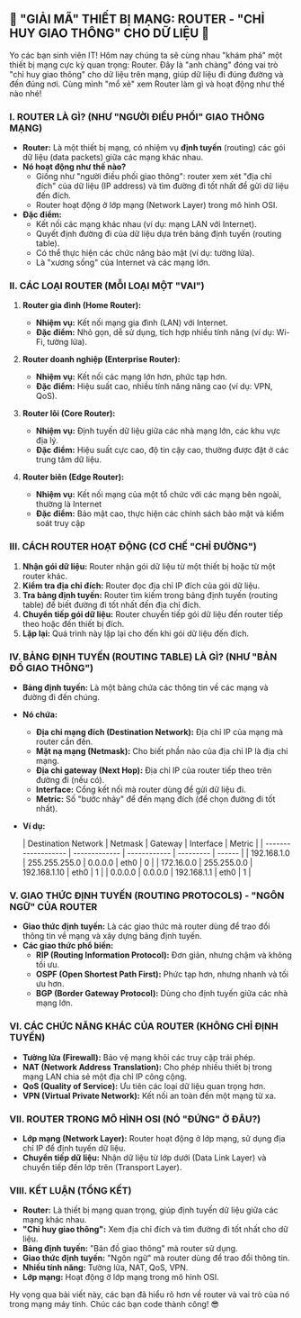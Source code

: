 ## **🚀 "GIẢI MÃ" THIẾT BỊ MẠNG: ROUTER - "CHỈ HUY GIAO THÔNG" CHO DỮ LIỆU 🚀**

Yo các bạn sinh viên IT! Hôm nay chúng ta sẽ cùng nhau "khám phá" một thiết bị mạng cực kỳ quan trọng: Router. Đây là
"anh chàng" đóng vai trò "chỉ huy giao thông" cho dữ liệu trên mạng, giúp dữ liệu đi đúng đường và đến đúng nơi. Cùng
mình "mổ xẻ" xem Router làm gì và hoạt động như thế nào nhé!

### **I. ROUTER LÀ GÌ? (NHƯ "NGƯỜI ĐIỀU PHỐI" GIAO THÔNG MẠNG)**

- **Router:** Là một thiết bị mạng, có nhiệm vụ **định tuyến** (routing) các gói dữ liệu (data packets) giữa các mạng
  khác nhau.
- **Nó hoạt động như thế nào?**
    - Giống như "người điều phối giao thông": router xem xét "địa chỉ đích" của dữ liệu (IP address) và tìm đường đi
      tốt nhất để gửi dữ liệu đến đích.
    - Router hoạt động ở lớp mạng (Network Layer) trong mô hình OSI.
- **Đặc điểm:**
    - Kết nối các mạng khác nhau (ví dụ: mạng LAN với Internet).
    - Quyết định đường đi của dữ liệu dựa trên bảng định tuyến (routing table).
    - Có thể thực hiện các chức năng bảo mật (ví dụ: tường lửa).
    - Là "xương sống" của Internet và các mạng lớn.

### **II. CÁC LOẠI ROUTER (MỖI LOẠI MỘT "VAI")**

1. **Router gia đình (Home Router):**

    - **Nhiệm vụ:** Kết nối mạng gia đình (LAN) với Internet.
    - **Đặc điểm:** Nhỏ gọn, dễ sử dụng, tích hợp nhiều tính năng (ví dụ: Wi-Fi, tường lửa).

2. **Router doanh nghiệp (Enterprise Router):**

    - **Nhiệm vụ:** Kết nối các mạng lớn hơn, phức tạp hơn.
    - **Đặc điểm:** Hiệu suất cao, nhiều tính năng nâng cao (ví dụ: VPN, QoS).

3. **Router lõi (Core Router):**

    - **Nhiệm vụ:** Định tuyến dữ liệu giữa các nhà mạng lớn, các khu vực địa lý.
    - **Đặc điểm:** Hiệu suất cực cao, độ tin cậy cao, thường được đặt ở các trung tâm dữ liệu.

4. **Router biên (Edge Router):**
    - **Nhiệm vụ:** Kết nối mạng của một tổ chức với các mạng bên ngoài, thường là Internet
    - **Đặc điểm:** Bảo mật cao, thực hiện các chính sách bảo mật và kiểm soát truy cập

### **III. CÁCH ROUTER HOẠT ĐỘNG (CƠ CHẾ "CHỈ ĐƯỜNG")**

1. **Nhận gói dữ liệu:** Router nhận gói dữ liệu từ một thiết bị hoặc từ một router khác.
2. **Kiểm tra địa chỉ đích:** Router đọc địa chỉ IP đích của gói dữ liệu.
3. **Tra bảng định tuyến:** Router tìm kiếm trong bảng định tuyến (routing table) để biết đường đi tốt nhất đến địa chỉ
   đích.
4. **Chuyển tiếp gói dữ liệu:** Router chuyển tiếp gói dữ liệu đến router tiếp theo hoặc đến thiết bị đích.
5. **Lặp lại:** Quá trình này lặp lại cho đến khi gói dữ liệu đến đích.

### **IV. BẢNG ĐỊNH TUYẾN (ROUTING TABLE) LÀ GÌ? (NHƯ "BẢN ĐỒ GIAO THÔNG")**

- **Bảng định tuyến:** Là một bảng chứa các thông tin về các mạng và đường đi đến chúng.
- **Nó chứa:**
    - **Địa chỉ mạng đích (Destination Network):** Địa chỉ IP của mạng mà router cần đến.
    - **Mặt nạ mạng (Netmask):** Cho biết phần nào của địa chỉ IP là địa chỉ mạng.
    - **Địa chỉ gateway (Next Hop):** Địa chỉ IP của router tiếp theo trên đường đi (nếu có).
    - **Interface:** Cổng kết nối mà router dùng để gửi dữ liệu đi.
    - **Metric:** Số "bước nhảy" để đến mạng đích (để chọn đường đi tốt nhất).
- **Ví dụ:**

  | Destination Network | Netmask       | Gateway      | Interface | Metric |
        | ------------------- | ------------- | ------------ | --------- | ------ |
  | 192.168.1.0         | 255.255.255.0 | 0.0.0.0      | eth0      | 0      |
  | 172.16.0.0          | 255.255.0.0   | 192.168.1.10 | eth0      | 1      |
  | 0.0.0.0             | 0.0.0.0       | 192.168.1.1  | eth0      | 1      |

### **V. GIAO THỨC ĐỊNH TUYẾN (ROUTING PROTOCOLS) - "NGÔN NGỮ" CỦA ROUTER**

- **Giao thức định tuyến:** Là các giao thức mà router dùng để trao đổi thông tin về mạng và xây dựng bảng định tuyến.
- **Các giao thức phổ biến:**
    - **RIP (Routing Information Protocol):** Đơn giản, nhưng chậm và không tối ưu.
    - **OSPF (Open Shortest Path First):** Phức tạp hơn, nhưng nhanh và tối ưu hơn.
    - **BGP (Border Gateway Protocol):** Dùng cho định tuyến giữa các nhà mạng lớn.

### **VI. CÁC CHỨC NĂNG KHÁC CỦA ROUTER (KHÔNG CHỈ ĐỊNH TUYẾN)**

- **Tường lửa (Firewall):** Bảo vệ mạng khỏi các truy cập trái phép.
- **NAT (Network Address Translation):** Cho phép nhiều thiết bị trong mạng LAN chia sẻ một địa chỉ IP công cộng.
- **QoS (Quality of Service):** Ưu tiên các loại dữ liệu quan trọng hơn.
- **VPN (Virtual Private Network):** Kết nối an toàn đến một mạng từ xa.

### **VII. ROUTER TRONG MÔ HÌNH OSI (NÓ "ĐỨNG" Ở ĐÂU?)**

- **Lớp mạng (Network Layer):** Router hoạt động ở lớp mạng, sử dụng địa chỉ IP để định tuyến dữ liệu.
- **Chuyển tiếp dữ liệu:** Nhận dữ liệu từ lớp dưới (Data Link Layer) và chuyển tiếp đến lớp trên (Transport Layer).

### **VIII. KẾT LUẬN (TỔNG KẾT)**

- **Router:** Là thiết bị mạng quan trọng, giúp định tuyến dữ liệu giữa các mạng khác nhau.
- **"Chỉ huy giao thông":** Xem địa chỉ đích và tìm đường đi tốt nhất cho dữ liệu.
- **Bảng định tuyến:** "Bản đồ giao thông" mà router sử dụng.
- **Giao thức định tuyến:** "Ngôn ngữ" mà router dùng để trao đổi thông tin.
- **Nhiều tính năng:** Tường lửa, NAT, QoS, VPN.
- **Lớp mạng:** Hoạt động ở lớp mạng trong mô hình OSI.

Hy vọng qua bài viết này, các bạn đã hiểu rõ hơn về router và vai trò của nó trong mạng máy tính. Chúc các bạn code
thành công! 😎

